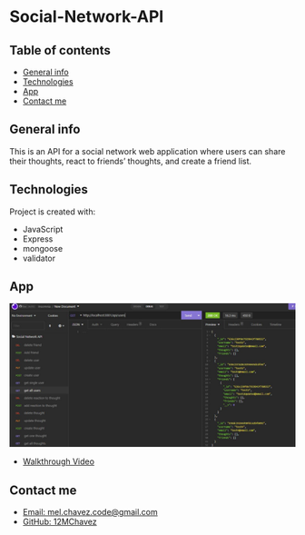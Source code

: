 # Social-Network-API

## Table of contents

- [General info](#general-info)
- [Technologies](#technologies)
- [App](#app)
- [Contact me](#contact-me)

## General info

This is an API for a social network web application where users can share their thoughts, react to friends’ thoughts, and create a friend list.

## Technologies

Project is created with:

- JavaScript
- Express
- mongoose
- validator

## App

![Screenshot](./images/screenshot.JPG)

- [Walkthrough Video](https://watch.screencastify.com/v/LxeC7hiyYh8mHxoh6kKX)

## Contact me

- [Email: mel.chavez.code@gmail.com](mailto:mel.chavez.code@gmail.com)
- [GitHub: 12MChavez](https://github.com/12MChavez)
